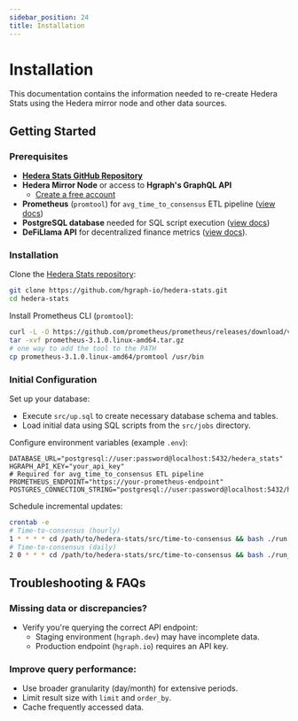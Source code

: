 ```yaml
---
sidebar_position: 24
title: Installation
---
```


# Installation

This documentation contains the information needed to re-create Hedera Stats using the Hedera mirror node and other data sources.

## Getting Started

### Prerequisites

- **[Hedera Stats GitHub Repository](https://github.com/hgraph-io/hedera-stats)**
- **Hedera Mirror Node** or access to **Hgraph's GraphQL API**
  - [Create a free account](https://hgraph.com/hedera)
- **Prometheus** (`promtool`) for `avg_time_to_consensus` ETL pipeline ([view docs](https://prometheus.io/docs/introduction/overview/))
- **PostgreSQL database** needed for SQL script execution ([view docs](https://www.postgresql.org/docs/current/))
- **DeFiLlama API** for decentralized finance metrics ([view docs](https://defillama.com/docs/api)).

### Installation

Clone the [Hedera Stats repository](https://github.com/hgraph-io/hedera-stats):

```bash
git clone https://github.com/hgraph-io/hedera-stats.git
cd hedera-stats
```

Install Prometheus CLI (`promtool`):

```bash
curl -L -O https://github.com/prometheus/prometheus/releases/download/v3.1.0/prometheus-3.1.0.linux-amd64.tar.gz
tar -xvf prometheus-3.1.0.linux-amd64.tar.gz
# one way to add the tool to the PATH
cp prometheus-3.1.0.linux-amd64/promtool /usr/bin
```

### Initial Configuration

Set up your database:

- Execute `src/up.sql` to create necessary database schema and tables.
- Load initial data using SQL scripts from the `src/jobs` directory.

Configure environment variables (example `.env`):

```env
DATABASE_URL="postgresql://user:password@localhost:5432/hedera_stats"
HGRAPH_API_KEY="your_api_key"
# Required for avg_time_to_consensus ETL pipeline
PROMETHEUS_ENDPOINT="https://your-prometheus-endpoint"
POSTGRES_CONNECTION_STRING="postgresql://user:password@localhost:5432/hedera_stats"
```

Schedule incremental updates:

```bash
crontab -e
# Time-to-consensus (hourly)
1 * * * * cd /path/to/hedera-stats/src/time-to-consensus && bash ./run.sh >> ./.raw/cron.log 2>&1
# Time-to-consensus (daily)
2 0 * * * cd /path/to/hedera-stats/src/time-to-consensus && bash ./run_day.sh >> ./.raw/cron_day.log 2>&1
```

## Troubleshooting & FAQs

### Missing data or discrepancies?

- Verify you're querying the correct API endpoint:
  - Staging environment (`hgraph.dev`) may have incomplete data.
  - Production endpoint (`hgraph.io`) requires an API key.

### Improve query performance:

- Use broader granularity (day/month) for extensive periods.
- Limit result size with `limit` and `order_by`.
- Cache frequently accessed data.

